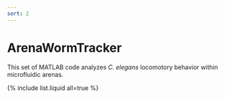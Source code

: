 ```yaml
---
sort: 2
---
```


# ArenaWormTracker

This set of MATLAB code analyzes _C. elegans_ locomotory behavior within microfluidic arenas.

{% include list.liquid all=true %}
